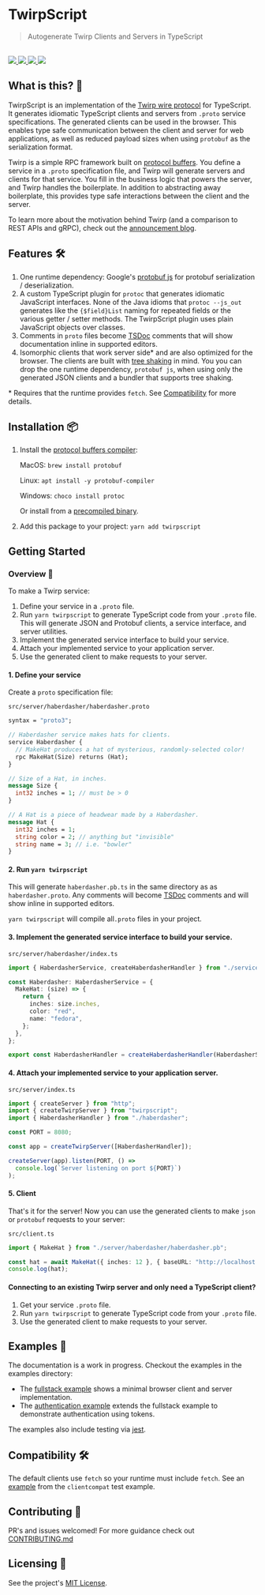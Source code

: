 # TwirpScript

<blockquote>Autogenerate Twirp Clients and Servers in TypeScript</blockquote>

<br />

<a href="https://www.npmjs.com/package/twirpscript">
  <img src="https://img.shields.io/npm/v/twirpscript.svg">
</a>
<a href="https://github.com/tatethurston/twirpscript/blob/master/LICENSE">
  <img src="https://img.shields.io/npm/l/twirpscript.svg">
</a>
<a href="https://www.npmjs.com/package/twirpscript">
  <img src="https://img.shields.io/npm/dy/twirpscript.svg">
</a>
<a href="https://github.com/tatethurston/twirpscript/actions/workflows/ci.yml">
  <img src="https://github.com/tatethurston/twirpscript/actions/workflows/ci.yml/badge.svg">
</a>

## What is this? 🧐

TwirpScript is an implementation of the [Twirp wire protocol](https://github.com/twitchtv/twirp/blob/main/PROTOCOL.md) for TypeScript. It generates idiomatic TypeScript clients and servers from `.proto` service specifications. The generated clients can be used in the browser. This enables type safe communication between the client and server for web applications, as well as reduced payload sizes when using `protobuf` as the serialization format.

Twirp is a simple RPC framework built on [protocol buffers](https://developers.google.com/protocol-buffers/). You define a service in a `.proto` specification file, and Twirp will generate servers and clients for that service. You fill in the business logic that powers the server, and Twirp handles the boilerplate. In addition to abstracting away boilerplate, this provides type safe interactions between the client and the server.

To learn more about the motivation behind Twirp (and a comparison to REST APIs and gRPC), check out the [announcement blog](https://blog.twitch.tv/en/2018/01/16/twirp-a-sweet-new-rpc-framework-for-go-5f2febbf35f/).

## Features 🛠

1. One runtime dependency: Google's [protobuf js](https://github.com/protocolbuffers/protobuf/tree/master/js) for protobuf serialization / deserialization.
2. A custom TypeScript plugin for `protoc` that generates idiomatic JavaScript interfaces. None of the Java idioms that `protoc --js_out` generates like the `{$field}List` naming for repeated fields or the various getter / setter methods. The TwirpScript plugin uses plain JavaScript objects over classes.
3. Comments in `proto` files become [TSDoc](https://github.com/microsoft/tsdoc) comments that will show documentation inline in supported editors.
4. Isomorphic clients that work server side\* and are also optimized for the browser. The clients are built with [tree shaking](https://developer.mozilla.org/en-US/docs/Glossary/Tree_shaking) in mind. You you can drop the one runtime dependency, `protobuf js`, when using only the generated JSON clients and a bundler that supports tree shaking.

\* Requires that the runtime provides `fetch`. See [Compatibility](#compatibility-) for more details.

## Installation 📦

1. Install the [protocol buffers compiler](https://developers.google.com/protocol-buffers):

   MacOS:
   `brew install protobuf`

   Linux:
   `apt install -y protobuf-compiler`

   Windows:
   `choco install protoc`

   Or install from a [precompiled binary](https://github.com/protocolbuffers/protobuf/releases).

1. Add this package to your project:
   `yarn add twirpscript`

## Getting Started

### Overview 📖

To make a Twirp service:

1. Define your service in a `.proto` file.
2. Run `yarn twirpscript` to generate TypeScript code from your `.proto` file. This will generate JSON and Protobuf clients, a service interface, and server utilities.
3. Implement the generated service interface to build your service.
4. Attach your implemented service to your application server.
5. Use the generated client to make requests to your server.

#### 1. Define your service

Create a `proto` specification file:

`src/server/haberdasher/haberdasher.proto`

```protobuf
syntax = "proto3";

// Haberdasher service makes hats for clients.
service Haberdasher {
  // MakeHat produces a hat of mysterious, randomly-selected color!
  rpc MakeHat(Size) returns (Hat);
}

// Size of a Hat, in inches.
message Size {
  int32 inches = 1; // must be > 0
}

// A Hat is a piece of headwear made by a Haberdasher.
message Hat {
  int32 inches = 1;
  string color = 2; // anything but "invisible"
  string name = 3; // i.e. "bowler"
}
```

#### 2. Run `yarn twirpscript`

This will generate `haberdasher.pb.ts` in the same directory as as `haberdasher.proto`. Any comments will become [TSDoc](https://github.com/microsoft/tsdoc) comments and will show inline in supported editors.

`yarn twirpscript` will compile all`.proto` files in your project.

#### 3. Implement the generated service interface to build your service.

`src/server/haberdasher/index.ts`

```ts
import { HaberdasherService, createHaberdasherHandler } from "./service.pb";

const Haberdasher: HaberdasherService = {
  MakeHat: (size) => {
    return {
      inches: size.inches,
      color: "red",
      name: "fedora",
    };
  },
};

export const HaberdasherHandler = createHaberdasherHandler(HaberdasherService);
```

#### 4. Attach your implemented service to your application server.

`src/server/index.ts`

```ts
import { createServer } from "http";
import { createTwirpServer } from "twirpscript";
import { HaberdasherHandler } from "./haberdasher";

const PORT = 8080;

const app = createTwirpServer([HaberdasherHandler]);

createServer(app).listen(PORT, () =>
  console.log(`Server listening on port ${PORT}`)
);
```

#### 5. Client

That's it for the server! Now you can use the generated clients to make `json` or `protobuf` requests to your server:

`src/client.ts`

```ts
import { MakeHat } from "./server/haberdasher/haberdasher.pb";

const hat = await MakeHat({ inches: 12 }, { baseURL: "http://localhost:8080" });
console.log(hat);
```

#### Connecting to an existing Twirp server and only need a TypeScript client?

1. Get your service `.proto` file.
2. Run `yarn twirpscript` to generate TypeScript code from your `.proto` file.
3. Use the generated client to make requests to your server.

## Examples 🚀

The documentation is a work in progress. Checkout the examples in the examples directory:

- The [fullstack example](https://github.com/tatethurston/twirpscript/blob/main/examples/basic-fullstack) shows a minimal browser client and server implementation.
- The [authentication example](https://github.com/tatethurston/twirpscript/blob/main/examples/authentication) extends the fullstack example to demonstrate authentication using tokens.

The examples also include testing via [jest](https://jestjs.io/).

## Compatibility 🛠

The default clients use `fetch` so your runtime must include `fetch`. See an [example](https://github.com/tatethurston/TwirpScript/blob/main/examples/twirp-clientcompat/src/client-harness.ts#L11-L12) from the `clientcompat` test example.

## Contributing 👫

PR's and issues welcomed! For more guidance check out [CONTRIBUTING.md](https://github.com/tatethurston/twirpscript/blob/main/CONTRIBUTING.md)

## Licensing 📃

See the project's [MIT License](https://github.com/tatethurston/twirpscript/blob/main/LICENSE).
